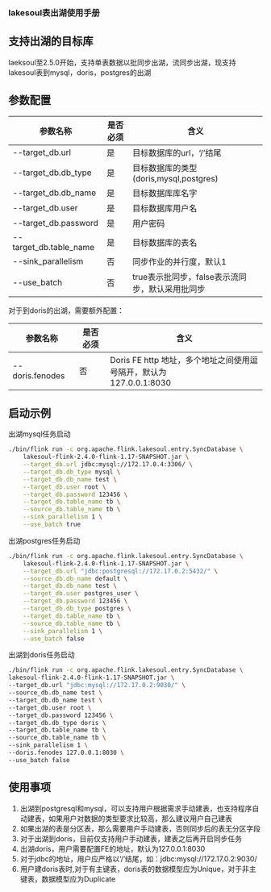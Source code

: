 ### lakesoul表出湖使用手册

<!--
SPDX-FileCopyrightText: 2023 LakeSoul Contributors

SPDX-License-Identifier: Apache-2.0
-->
## 支持出湖的目标库
laeksoul至2.5.0开始，支持单表数据以批同步出湖，流同步出湖，现支持lakesoul表到mysql，doris，postgres的出湖

## 参数配置

| 参数名称                   | 是否必须 | 含义                          |
|------------------------|------|-----------------------------|
| --target_db.url        | 是    | 目标数据库的url，‘/’结尾             |
| --target_db.db_type    | 是    | 目标数据库的类型(doris,mysql,postgres) |
| --target_db.db_name    | 是    | 目标数据库库名字                    |
| --target_db.user       | 是    | 目标数据库用户名                    |
| --target_db.password   | 是    | 用户密码                        |
| --target_db.table_name | 是    | 目标数据库的表名                    |
| --sink_parallelism     | 否    | 同步作业的并行度，默认1                |
| --use_batch            | 否    | true表示批同步，false表示流同步，默认采用批同步 |

对于到doris的出湖，需要额外配置：

| 参数名称                  | 是否必须 | 含义                                                |
|-----------------------|------|---------------------------------------------------|
| --doris.fenodes       | 否    | Doris FE http 地址，多个地址之间使用逗号隔开，默认为  <br/>127.0.0.1:8030 |

## 启动示例
出湖mysql任务启动

```bash
./bin/flink run -c org.apache.flink.lakesoul.entry.SyncDatabase \
    lakesoul-flink-2.4.0-flink-1.17-SNAPSHOT.jar \
    --target_db.url jdbc:mysql://172.17.0.4:3306/ \
    --target_db.db_type mysql \
    --target_db.db_name test \
    --target_db.user root \
    --target_db.password 123456 \
    --target_db.table_name tb \
    --source_db.table_name tb \
    --sink_parallelism 1 \
    --use_batch true
```
出湖postgres任务启动
```bash
./bin/flink run -c org.apache.flink.lakesoul.entry.SyncDatabase \
    lakesoul-flink-2.4.0-flink-1.17-SNAPSHOT.jar \
    --target_db.url "jdbc:postgresql://172.17.0.2:5432/" \
    --source_db.db_name default \
    --target_db.db_name test \
    --target_db.user postgres_user \
    --target_db.password 123456 \
    --target_db.db_type postgres \
    --target_db.table_name tb \
    --source_db.table_name tb \
    --sink_parallelism 1 \
    --use_batch false 
```
出湖到doris任务启动
```bash
./bin/flink run -c org.apache.flink.lakesoul.entry.SyncDatabase \
lakesoul-flink-2.4.0-flink-1.17-SNAPSHOT.jar \
--target_db.url "jdbc:mysql://172.17.0.2:9030/" \
--source_db.db_name test \
--target_db.db_name test \
--target_db.user root \
--target_db.password 123456 \
--target_db.db_type doris \
--target_db.table_name tb \
--source_db.table_name tb \
--sink_parallelism 1 \
--doris.fenodes 127.0.0.1:8030 \
--use_batch false 
```

## 使用事项
1. 出湖到postgresql和mysql，可以支持用户根据需求手动建表，也支持程序自动建表，如果用户对数据的类型要求比较高，那么建议用户自己建表  
2. 如果出湖的表是分区表，那么需要用户手动建表，否则同步后的表无分区字段  
3. 对于出湖到doris，目前仅支持用户手动建表，建表之后再开启同步任务  
4. 出湖doris，用户需要配置FE的地址，默认为127.0.0.1:8030  
5. 对于jdbc的地址，用户应严格以‘/’结尾，如：jdbc:mysql://172.17.0.2:9030/
6. 用户建doris表时,对于有主键表，doris表的数据模型应为Unique，对于非主键表，数据模型应为Duplicate